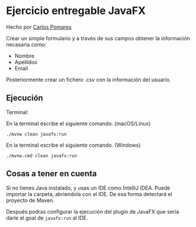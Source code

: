 # Ejercicio entregable JavaFX

Hecho por [Carlos Pomares](https://www.github.com/pomaretta)

Crear un simple formulario y a través de sus campos obtener la información necasaria como:
* Nombre
* Apellidos
* Email

Posteriormente crear un fichero .csv con la información del usuario.

## Ejecución

Terminal:

En la terminal escribe el siguiente comando. (macOS/Linux)
```
./mvnw clean javafx:run
```

En la terminal escribe el siguiente comando. (Windows)
```
./mvnw.cmd clean javafx:run
```

## Cosas a tener en cuenta

Si no tienes Java instalado, y usas un IDE como IntelliJ IDEA.
Puede importar la carpeta, abriendola con el IDE. De esa forma detectará el proyecto de Maven.

Después podras configurar la ejecución del plugin de JavaFX que sería darle el goal de `javafx:run` al IDE.